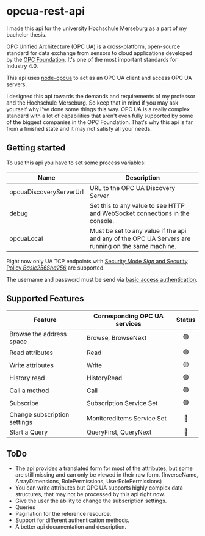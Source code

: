 # opcua-rest-api

I made this api for the university Hochschule Merseburg as a part of my bachelor thesis.

OPC Unified Architecture (OPC UA) is a cross-platform, open-source standard for data exchange from sensors to cloud applications developed by the [OPC Foundation](https://opcfoundation.org/). It's one of the most important standards for Industry 4.0.


This api uses [node-opcua](https://node-opcua.github.io/) to act as an OPC UA client and access OPC UA servers.

I designed this api towards the demands and requirements of my professor and the Hochschule Merseburg. So keep that in mind if you may ask yourself why I've done some things this way. 
OPC UA is a really complex standard with a lot of capabilities that aren't even fully supported by some of the biggest companies in the OPC Foundation. That's why this api is far from a finished state and it may not satisfy all your needs.


## Getting started
To use this api you have to set some process variables:

| Name | Description |
| ----------- | ----------- |
| opcuaDiscoveryServerUrl | URL to the OPC UA Discovery Server |
| debug | Set this to any value to see HTTP and WebSocket connections in the console. |
| opcuaLocal | Must be set to any value if the api and any of the OPC UA Servers are running on the same machine. |

Right now only UA TCP endpoints with [Security Mode *Sign* and Security Policy *Basic256Sha256*](https://documentation.unified-automation.com/uagateway/1.5.1/html/L2UaDiscoveryConnect.html) are supported.

The username and password must be send via [basic access authentication](https://en.wikipedia.org/wiki/Basic_access_authentication).


## Supported Features


| **Feature** | **Corresponding OPC UA services** | **Status** |
| --- | --- |:---:|
| Browse the address space | Browse, BrowseNext | :green_circle: |
| Read attributes | Read | :green_circle: |
| Write attributes | Write | :yellow_circle: |
| History read | HistoryRead | :green_circle: |
| Call a method | Call | :green_circle: |
| Subscribe | Subscription Service Set | :green_circle: |
| Change subscription settings | MonitoredItems Service Set | :red_circle: |
| Start a Query | QueryFirst, QueryNext | :red_circle: |

## ToDo
* The api provides a translated form for most of the attributes, but some are still missing and can only be viewed in their raw form. (InverseName, ArrayDimensions, RolePermissions, UserRolePermissions)
* You can write attributes but OPC UA supports highly complex data structures, that may not be processed by this api right now.
* Give the user the ability to change the subscription settings.
* Queries
* Pagination for the reference resource.
* Support for different authentication methods.
* A better api documentation and description.
